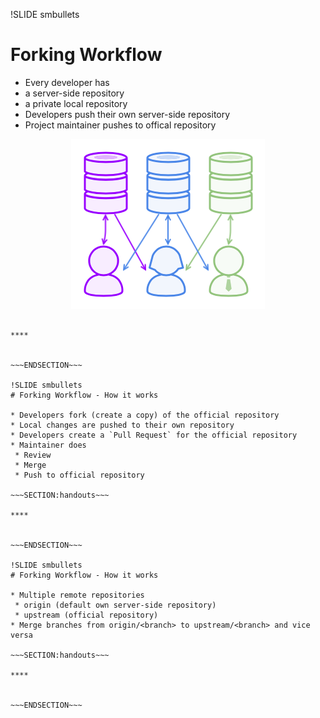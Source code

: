 !SLIDE smbullets
# Forking Workflow

* Every developer has
 * a server-side repository
 * a private local repository
* Developers push their own server-side repository
* Project maintainer pushes to offical repository

<center><img src="../../_images/workflows/git_forking_workflow_01.png" alt="Forking Workflow"/></center>

~~~SECTION:handouts~~~

****


~~~ENDSECTION~~~

!SLIDE smbullets
# Forking Workflow - How it works

* Developers fork (create a copy) of the official repository
* Local changes are pushed to their own repository
* Developers create a `Pull Request` for the official repository
* Maintainer does
 * Review
 * Merge
 * Push to official repository

~~~SECTION:handouts~~~

****


~~~ENDSECTION~~~

!SLIDE smbullets
# Forking Workflow - How it works

* Multiple remote repositories
 * origin (default own server-side repository)
 * upstream (official repository)
* Merge branches from origin/<branch> to upstream/<branch> and vice versa

~~~SECTION:handouts~~~

****


~~~ENDSECTION~~~

